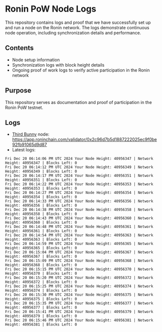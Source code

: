 # Ronin PoW Node Logs

This repository contains logs and proof that we have successfully set up and run a node on the Ronin network. The logs demonstrate continuous node operation, including synchronization details and performance.

## Contents

- Node setup information
- Synchronization logs with block height details
- Ongoing proof of work logs to verify active participation in the Ronin network

## Purpose

This repository serves as documentation and proof of participation in the Ronin PoW testnet.

## Logs

- [Third Bunny](https://thirdbunny.xyz/) node: https://app.roninchain.com/validator/0x2c96d7b5d1887222025ec9f0be92fb91065d9d87
- Latest logs:
```
Fri Dec 20 06:14:06 PM UTC 2024 Your Node Height: 40956347 | Network Height: 40956347 | Blocks Left: 0
Fri Dec 20 06:14:12 PM UTC 2024 Your Node Height: 40956349 | Network Height: 40956349 | Blocks Left: 0
Fri Dec 20 06:14:17 PM UTC 2024 Your Node Height: 40956351 | Network Height: 40956351 | Blocks Left: 0
Fri Dec 20 06:14:22 PM UTC 2024 Your Node Height: 40956353 | Network Height: 40956353 | Blocks Left: 0
Fri Dec 20 06:14:27 PM UTC 2024 Your Node Height: 40956354 | Network Height: 40956354 | Blocks Left: 0
Fri Dec 20 06:14:33 PM UTC 2024 Your Node Height: 40956356 | Network Height: 40956356 | Blocks Left: 0
Fri Dec 20 06:14:38 PM UTC 2024 Your Node Height: 40956358 | Network Height: 40956358 | Blocks Left: 0
Fri Dec 20 06:14:43 PM UTC 2024 Your Node Height: 40956360 | Network Height: 40956360 | Blocks Left: 0
Fri Dec 20 06:14:48 PM UTC 2024 Your Node Height: 40956361 | Network Height: 40956361 | Blocks Left: 0
Fri Dec 20 06:14:54 PM UTC 2024 Your Node Height: 40956363 | Network Height: 40956363 | Blocks Left: 0
Fri Dec 20 06:14:59 PM UTC 2024 Your Node Height: 40956365 | Network Height: 40956365 | Blocks Left: 0
Fri Dec 20 06:15:04 PM UTC 2024 Your Node Height: 40956367 | Network Height: 40956367 | Blocks Left: 0
Fri Dec 20 06:15:09 PM UTC 2024 Your Node Height: 40956368 | Network Height: 40956368 | Blocks Left: 0
Fri Dec 20 06:15:15 PM UTC 2024 Your Node Height: 40956370 | Network Height: 40956370 | Blocks Left: 0
Fri Dec 20 06:15:20 PM UTC 2024 Your Node Height: 40956372 | Network Height: 40956372 | Blocks Left: 0
Fri Dec 20 06:15:25 PM UTC 2024 Your Node Height: 40956374 | Network Height: 40956374 | Blocks Left: 0
Fri Dec 20 06:15:30 PM UTC 2024 Your Node Height: 40956375 | Network Height: 40956375 | Blocks Left: 0
Fri Dec 20 06:15:35 PM UTC 2024 Your Node Height: 40956377 | Network Height: 40956377 | Blocks Left: 0
Fri Dec 20 06:15:41 PM UTC 2024 Your Node Height: 40956379 | Network Height: 40956379 | Blocks Left: 0
Fri Dec 20 06:15:46 PM UTC 2024 Your Node Height: 40956381 | Network Height: 40956381 | Blocks Left: 0
```
